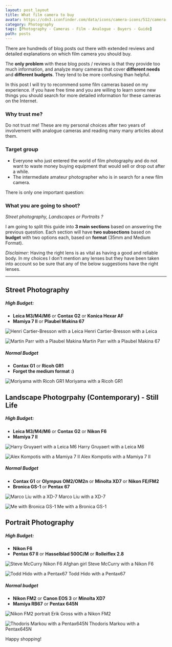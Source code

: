 ```yaml
---
layout: post_layout
title: What film camera to buy
avatar: https://cdn3.iconfinder.com/data/icons/camera-icons/512/camera-leica-512.png
category: Photography
tags: [Photography - Cameras - Film - Analogue - Buyers - Guide]
path: posts
---
```


There are hundreds of blog posts out there with extended reviews and detailed explanations on which film camera you should buy.

The **only problem** with these blog posts / reviews is that they provide too much information, and analyze many cameras that cover **different needs** and **different budgets**. They tend to be more confusing than helpful.

In this post I will try to recommend some film cameras based on my experience. if you have free time and you are willing to learn some new things you should search for more detailed information for these cameras on the Internet. 

### Why trust me?

Do not trust me! These are my personal choices after two years of involvement with analogue cameras and reading many many articles about them.

### Target group

- Everyone who just entered the world of film photography and do not want to waste money buying equipment that would sell or drop out after a while. 
- The intermediate amateur photographer who is in search for a new film camera. 

There is only one important question: 

### What you are going to shoot?

*Street photography, Landscapes or Portraits ?*  

I am going to split this guide into **3 main sections** based on answering the previous question.
Each section will have **two subsections** based on **budget** with two options each, based on **format** (35mm and Medium Format). 

*Disclaimer:* Having the right lens is as vital as having a good and reliable body. In my choices I don't mention any lenses but they have been taken into account so be sure that any of the below suggestions have the right lenses. 

----

## Street Photography

##### High Budget:  
- **Leica M3/M4/M6** or **Contax G2** or **Konica Hexar AF**  
- **Mamiya 7 II** or **Plaubel Makina 67**

![Henri Cartier-Bresson with a Leica](/images/posts/what_to_buy/henri_cartier_bresson_children.jpg)
<span class="center_align">
  Henri Cartier-Bresson with a Leica
</span>

![Martin Parr with a Plaubel Makina](/images/posts/what_to_buy/martin_parr_plaubel_makina.jpg)
<span class="center_align">
  Martin Parr with a Plaubel Makina 67
</span>

##### Normal Budget  
- **Contax G1** or **Ricoh GR1**  
- **Forget the medium format :)**

![Moriyama with Ricoh GR1](/images/posts/what_to_buy/moriyama_ricoh_gr1.jpg)
<span class="center_align">
  Moriyama with a Ricoh GR1
</span>

## Landscape Photogrpahy (Contemporary) - Still Life 

##### High Budget:   
- **Leica M3/M4/M6** or **Contax G2** or **Nikon F6**  
- **Mamiya 7 II**

![Harry Gruyaert with a Leica M6](/images/posts/what_to_buy/harry_gruyaert_leica_m6.jpg)
<span class="center_align">
  Harry Gruyaert with a Leica M6
</span>

![Alex Kompotis with a Mamiya 7 II](/images/posts/what_to_buy/alex_kompotis_mamiya7ii.jpg)
<span class="center_align">
  Alex Kompotis with a Mamiya 7 II
</span>


##### Normal Budget  
- **Contax G1** or **Olympus OM2/OM2n** or **Minolta XD7** or **Nikon FE/FM2**  
- **Bronica GS-1** or **Pentax 67**

![Marco Liu with a XD-7](/images/posts/what_to_buy/liu_xd7.jpg)
<span class="center_align">
  Marco Liu with a XD-7
</span>

![Me with Bronica GS-1](https://c1.staticflickr.com/9/8583/15429222394_6705994903_c.jpg)
<span class="center_align">
  Me with a Bronica GS-1
</span>

## Portrait Photography 

##### High Budget:  
- **Nikon F6**  
- **Pentax 67 II** or **Hasselblad 500C/M** or **Rolleiflex 2.8**

![Steve McCurry Nikon F6 Afghan girl](/images/posts/what_to_buy/mccurry_nikon_f6.jpg)
<span class="center_align">
  Steve McCurry with a Nikon F6
</span>

![Todd Hido with a Pentax67](/images/posts/what_to_buy/todd_hido_pentax67.jpg)
<span class="center_align">
  Todd Hido with a Pentax67
</span>

##### Normal budget   
- **Nikon FM2** or **Canon EOS 3** or **Minolta XD7**
- **Mamiya RB67** or **Pentax 645N**

![Nikon FM2 portrait](/images/posts/what_to_buy/nikon_fm2_portrait.jpg)
<span class="center_align">
  Erik Gross with a Nikon FM2
</span>

![Thodoris Markou with a Pentax645N](/images/posts/what_to_buy/markou_pentax_645.jpg)
<span class="center_align">
  Thodoris Markou with a Pentax645N
</span>
  

Happy shopping!  
